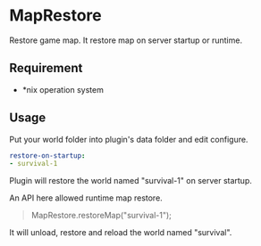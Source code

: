# MapRestore
Restore game map. It restore map on server startup or runtime.

## Requirement
- *nix operation system

## Usage
Put your world folder into plugin's data folder and edit configure.
```YAML
restore-on-startup:
- survival-1
```
Plugin will restore the world named "survival-1" on server startup.

An API here allowed runtime map restore.
> MapRestore.restoreMap("survival-1");

It will unload, restore and reload the world named "survival".
